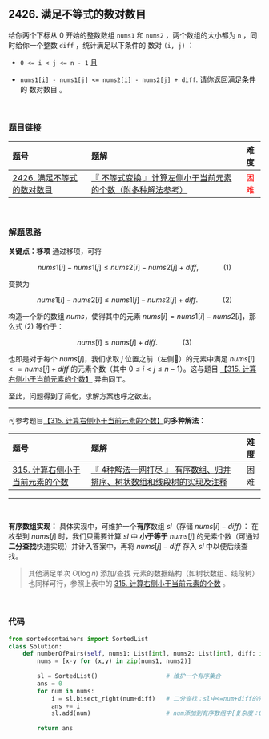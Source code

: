 
## 2426. 满足不等式的数对数目

给你两个下标从 0 开始的整数数组 `nums1` 和 `nums2` ，两个数组的大小都为 `n` ，同时给你一个整数 `diff` ，统计满足以下条件的 数对 `(i, j)` ：

* `0 <= i < j <= n - 1` 且

* `nums1[i] - nums1[j] <= nums2[i] - nums2[j] + diff`.
请你返回满足条件的 数对数目 。



<br>

### 题目链接

| 题号 |  题解 | 难度 |
| :-----| :---- | :----: |
| [2426. 满足不等式的数对数目](https://leetcode.cn/problems/number-of-pairs-satisfying-inequality/description/) |  [『 不等式变换 』计算左侧小于当前元素的个数（附多种解法参考）](https://leetcode.cn/problems/number-of-pairs-satisfying-inequality/solutions/1863361/by-flix-vuue/) | <font color="red"> 困难 </font> |

<br>





### 解题思路

**关键点：移项**
通过移项，可将 

$$nums1[i] - nums1[j] \leq nums2[i] - nums2[j] + diff , \quad\quad\quad (1)$$

变换为 

$$nums1[i] - nums2[i] \leq nums1[j] - nums2[j] + diff .  \quad\quad\quad (2)$$



构造一个新的数组 $nums$，使得其中的元素 $nums[i] = nums1[i] - nums2[i]$，那么式 $(2)$ 等价于：

$$nums[i] \leq nums[j] + diff . \quad\quad\quad(3) $$

也即是对于每个 $nums[j]$，我们求取 $j$ 位置之前（左侧🫲）的元素中满足 $nums[i] <= nums[j] + diff$ 的元素个数（其中 $0 \leq i < j \leq n - 1$）。这与题目 [【315. 计算右侧小于当前元素的个数】](https://leetcode.cn/problems/count-of-smaller-numbers-after-self/) 异曲同工。

至此，问题得到了简化，求解方案也呼之欲出。

---

可参考题目[【315. 计算右侧小于当前元素的个数】](https://leetcode.cn/problems/count-of-smaller-numbers-after-self/)的**多种解法**：

| 题号 |  题解 | 难度 |
| :-----| :---- | :----: |
| [315. 计算右侧小于当前元素的个数](https://leetcode.cn/problems/count-of-smaller-numbers-after-self/) |  [ 『 4种解法一网打尽 』 有序数组、归并排序、树状数组和线段树的实现及注释](https://leetcode.cn/problems/count-of-smaller-numbers-after-self/solution/4chong-jie-fa-yi-wang-da-jin-pai-xu-shu-5vvds/) | 困难 |

---

<br>

**有序数组实现：**
具体实现中，可维护一个**有序**数组 $sl$（存储 $nums[i]-diff$）：
在枚举到 $nums[j]$ 时，我们只需要计算 $sl$ 中 **小于等于** $nums[j]$ 的元素个数（可通过**二分查找**快速实现）并计入答案中，再将 $nums[j]-diff$ 存入 $sl$ 中以便后续查找。

> 其他满足单次 $O(\log n)$ 添加/查找 元素的数据结构（如树状数组、线段树）也同样可行，参照上表中的 [315. 计算右侧小于当前元素的个数](https://leetcode.cn/problems/count-of-smaller-numbers-after-self/) 。

<br>


### 代码
```Python []
from sortedcontainers import SortedList
class Solution:
    def numberOfPairs(self, nums1: List[int], nums2: List[int], diff: int) -> int:
        nums = [x-y for (x,y) in zip(nums1, nums2)]
        
        sl = SortedList()                   # 维护一个有序集合
        ans = 0
        for num in nums:
            i = sl.bisect_right(num+diff)   # 二分查找：sl中<=num+diff的元素有多少个？
            ans += i
            sl.add(num)                     # num添加到有序数组中[复杂度：O(logn)]
        
        return ans


```